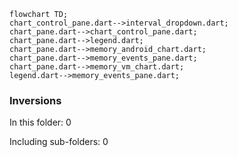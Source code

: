 <!---
Generated by https://github.com/polina-c/layerlens
Dependencies that create loops (inversions) are marked with `!`.
-->

```mermaid
flowchart TD;
chart_control_pane.dart-->interval_dropdown.dart;
chart_pane.dart-->chart_control_pane.dart;
chart_pane.dart-->legend.dart;
chart_pane.dart-->memory_android_chart.dart;
chart_pane.dart-->memory_events_pane.dart;
chart_pane.dart-->memory_vm_chart.dart;
legend.dart-->memory_events_pane.dart;
```

### Inversions
In this folder: 0

Including sub-folders: 0

